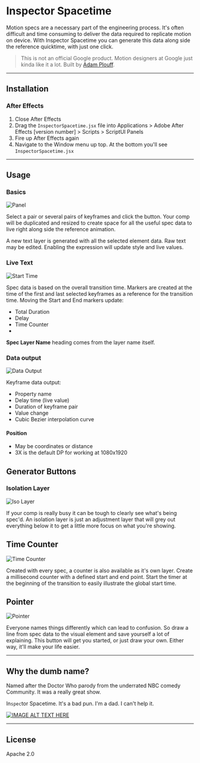 # Inspector Spacetime
Motion specs are a necessary part of the engineering process. It's often difficult and time consuming to deliver the data required to replicate motion on device. With Inspector Spacetime you can generate this data along side the reference quicktime, with just one click.

> This is not an official Google product. Motion designers at Google just kinda like it a lot. Built by [Adam Plouff][8638464d].

  [8638464d]: http://www.battleaxe.co/ "Battle Axe"

---
## Installation


### After Effects
1. Close After Effects
2. Drag the `InspectorSpacetime.jsx` file into Applications > Adobe After Effects [version number] > Scripts > ScriptUI Panels
3. Fire up After Effects again
4. Navigate to the Window menu up top. At the bottom you'll see `InspectorSpacetime.jsx`

---
## Usage

### Basics
![Panel](https://knowledge-ux-prototyping.teams.x20web.corp.google.com/motion/tools/inspectorspacetime/img/Panel.png)

Select a pair or several pairs of keyframes and click the button. Your comp will be duplicated and resized to create space for all the useful spec data to live right along side the reference animation.

A new text layer is generated with all the selected element data. Raw text may be edited. Enabling the expression will update style and live values.

### Live Text
![Start Time](https://knowledge-ux-prototyping.teams.x20web.corp.google.com/motion/tools/inspectorspacetime/gif/StartTime.gif)

Spec data is based on the overall transition time. Markers are created at the time of the first and last selected keyframes as a reference for the transition time. Moving the Start and End markers update:

- Total Duration
- Delay
- Time Counter
-
**Spec Layer Name** heading comes from the layer name itself.

### Data output
![Data Output](https://knowledge-ux-prototyping.teams.x20web.corp.google.com/motion/tools/inspectorspacetime/gif/DataOutput.gif)

Keyframe data output:

- Property name
- Delay time (live value)
- Duration of keyframe pair
- Value change
- Cubic Bezier interpolation curve
#### Position
- May be coordinates or distance
- 3X is the default DP for working at 1080x1920

## Generator Buttons

### Isolation Layer
![Iso Layer](https://knowledge-ux-prototyping.teams.x20web.corp.google.com/motion/tools/inspectorspacetime/gif/IsoLayer.gif)

If your comp is really busy it can be tough to clearly see what's being spec'd. An isolation layer is just an adjustment layer that will grey out everything below it to get a little more focus on what you're showing.

## Time Counter
![Time Counter](https://knowledge-ux-prototyping.teams.x20web.corp.google.com/motion/tools/inspectorspacetime/gif/TimeCounter.gif)

Created with every spec, a counter is also available as it's own layer. Create a millisecond counter with a defined start and end point. Start the timer at the beginning of the transition to easily illustrate the global start time.

## Pointer
![Pointer](https://knowledge-ux-prototyping.teams.x20web.corp.google.com/motion/tools/inspectorspacetime/img/Pointer.png)

Everyone names things differently which can lead to confusion. So draw a line from spec data to the visual element and save yourself a lot of explaining. This button will get you started, or just draw your own. Either way, it'll make your life easier.

___
## Why the dumb name?

Named after the Doctor Who parody from the underrated NBC comedy Community. It was a really great show.

In`spec`tor Spacetime. It's a bad pun. I'm a dad. I can't help it.

[![IMAGE ALT TEXT HERE](https://img.youtube.com/vi/YOUTUBE_VIDEO_ID_HERE/0.jpg)](https://youtu.be/WQAgPaJvvHU)
___

## License
Apache 2.0
